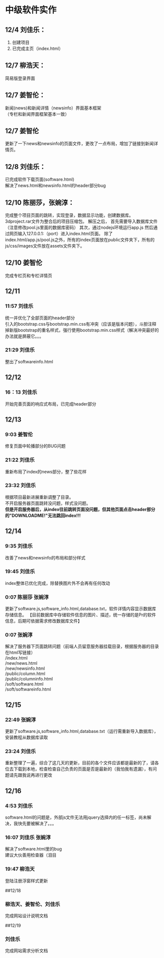 # 中级软件实作

## 12/4 刘佳乐：   
1. 创建项目  
2. 已完成主页（index.html）

## 12/7 柳浩天：  
 简易版登录界面


## 12/7 姜智伦：  
  新闻(news)和新闻详情（newsinfo）界面基本框架  
  （专栏和新闻界面框架基本一致）
  
## 12/7 姜智伦
更新了一下news和newsinfo的页面文件，更改了一点布局，增加了链接到新闻详情页。


## 12/8 刘佳乐：   
已完成软件下载页面(software.html)  
解决了news.html和newsinfo.html的header部分bug

## 12/10 陈丽莎，张婉淳：
完成整个项目页面的跳转，实现登录，数据显示功能，创建数据库。
3dproject.rar文件为整合后的项目压缩包。
解压之后，
首先需要导入数据库文件（注意修改pool.js里面的数据库密码）
其次，通过nodejs环境运行app.js
然后通过网页输入127.0.0.1:（port）进入index.html页面。
除了index.html/app.js/pool.js之外，所有的index页面放在public文件夹下，所有的js/css/images文件放在assets文件夹下。

## 12/10 姜智伦
完成专栏页和专栏详情页

## 12/11 
### 11:57 刘佳乐
统一并优化了全部页面的header部分  
引入的bootstrap.css与bootstrap.min.css有冲突（应该是版本问题），斗胆注释掉新版bootstrap的重名样式，强行使用bootstrap.min.css样式（解决冲突最好的办法就是屏蔽它。。。
### 21:29 刘佳乐  
整出了softwareinfo.html

## 12/12
### 16：13 刘佳乐
开始完善页面的响应式布局，已完成header部分

## 12/13
### 9:03 姜智伦
修复页面中轮播部分的BUG问题  
  
### 21:22 刘佳乐
重新布局了index的news部分，整了些花样

### 23:32 刘佳乐
根据项目最新进展重新调整了目录。  
不开启服务器页面跳转没问题，样式没问题。  
<strong>但是开启服务器后，从index往前跳转页面没问题，但其他页面点击header部分的"DOWNLOADME!"无法跳回index!!!</strong>

## 12/14
### 9:35 刘佳乐
改善了news和newsinfo的布局和部分样式
### 19:45 刘佳乐
index整体已优化完成，除替换图片外不会再有任何改动
### 0:07 陈丽莎 张婉淳
更新了software.js,software_info.html,database.txt，软件详情内容显示数据库存储信息。  【目前数据库中存储软件信息的图片、描述，统一存储的是Pr的软件信息，后期可依据需求修改数据库文件】
### 0:07 张婉淳
解决了服务器下页面跳转问题（前端人员留意服务器挂载目录，根据服务器的目录在html写链接）  
/index.html  
/new/news.html  
/new/newsinfo.html  
/public/column.html  
/public/columninfo.html  
/soft/software.html  
/soft/softwareinfo.html

## 12/15
### 22:49 张婉淳
更新了software.js,software_info.html,database.txt（运行需重新导入数据库），安装教程从数据库读取
### 23:24 刘佳乐  
重新整理了一遍，综合了这几天的更新，目前的各个文件应该都是最新的了，请各位去下载到本地，检查检查自己负责的页面是否是最新的（我怕我有遗漏），有问题请先跟我说再进行更改

## 12/16
### 4:53 刘佳乐
software.html的问题是，外部js文件无法用jquery选择<script type="text/html" id="tpdownloadlist"></script>内的任一标签，尚未解决，我快先要被解决了。。。
### 16:07 刘佳乐 张婉淳
解决了software.html里的bug  
建议大伙善用检查器（泪目
### 19:47 柳浩天
登陆注册浮窗样式更新

##12/18 
### 柳浩天、姜智伦、刘佳乐
完成网站设计说明文档

##12/19
### 刘佳乐
完成网站需求分析文档
